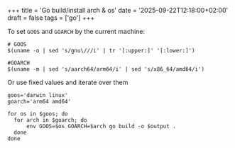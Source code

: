+++
title = 'Go build/install arch & os'
date = '2025-09-22T12:18:00+02:00'
draft = false
tags = ['go']
+++

To set `GOOS` and `GOARCH` by the current machine:
```shell
# GOOS
$(uname -o | sed 's/gnu\///i' | tr '[:upper:]' '[:lower:]')

#GOARCH
$(uname -m | sed 's/aarch64/arm64/i' | sed 's/x86_64/amd64/i')
```

Or use fixed values and iterate over them
```shell
goos='darwin linux'
goarch='arm64 amd64'

for os in $goos; do
  for arch in $goarch; do
      env GOOS=$os GOARCH=$arch go build -o $output .
  done
done
```
